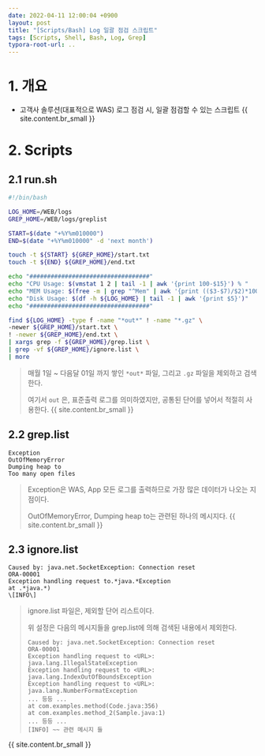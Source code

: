 ```yaml
---
date: 2022-04-11 12:00:04 +0900
layout: post
title: "[Scripts/Bash] Log 일괄 점검 스크립트"
tags: [Scripts, Shell, Bash, Log, Grep]
typora-root-url: ..
---
```


# 1. 개요

* 고객사 솔루션(대표적으로 WAS) 로그 점검 시, 일괄 점검할 수 있는 스크립트
{{ site.content.br_small }}
# 2. Scripts

## 2.1 run.sh

```bash
#!/bin/bash

LOG_HOME=/WEB/logs
GREP_HOME=/WEB/logs/greplist

START=$(date "+%Y%m010000")
END=$(date "+%Y%m010000" -d 'next month')

touch -t ${START} ${GREP_HOME}/start.txt
touch -t ${END} ${GREP_HOME}/end.txt

echo "##################################"
echo "CPU Usage: $(vmstat 1 2 | tail -1 | awk '{print 100-$15}') % "
echo "MEM Usage: $(free -m | grep "^Mem" | awk '{print (($3-$7)/$2)*100}') % "
echo "Disk Usage: $(df -h ${LOG_HOME} | tail -1 | awk '{print $5}')"
echo "##################################"

find ${LOG_HOME} -type f -name "*out*" ! -name "*.gz" \
-newer ${GREP_HOME}/start.txt \
! -newer ${GREP_HOME}/end.txt \
| xargs grep -f ${GREP_HOME}/grep.list \
| grep -vf ${GREP_HOME}/ignore.list \
| more
```

> 매월 1일 ~ 다음달 01일 까지 쌓인 `*out*` 파일, 그리고 `.gz` 파일을 제외하고 검색한다.
>
> 여기서 `out` 은, 표준출력 로그를 의미하였지만, 공통된 단어를 넣어서 적절히 사용한다.
{{ site.content.br_small }}
## 2.2 grep.list

```
Exception
OutOfMemoryError
Dumping heap to
Too many open files
```

> Exception은 WAS, App 모든 로그를 출력하므로 가장 많은 데이터가 나오는 지점이다.
>
> OutOfMemoryError, Dumping heap to는 관련된 하나의 메시지다.
{{ site.content.br_small }}
## 2.3 ignore.list

```
Caused by: java.net.SocketException: Connection reset
ORA-00001
Exception handling request to.*java.*Exception
at .*java.*)
\[INFO\]
```

> ignore.list 파일은, 제외할 단어 리스트이다.
>
> 위 설정은 다음의 메시지들을 grep.list에 의해 검색된 내용에서 제외한다.
>
> ```
> Caused by: java.net.SocketException: Connection reset
> ORA-00001
> Exception handling request to <URL>: java.lang.IllegalStateException
> Exception handling request to <URL>: java.lang.IndexOutOfBoundsException
> Exception handling request to <URL>: java.lang.NumberFormatException
> ... 등등 ...
> at com.examples.method(Code.java:356)
> at com.examples.method_2(Sample.java:1)
> ... 등등 ...
> [INFO] ~~ 관련 메시지 들
{{ site.content.br_small }}
